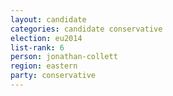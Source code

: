 ```yaml
---
layout: candidate
categories: candidate conservative
election: eu2014
list-rank: 6
person: jonathan-collett
region: eastern
party: conservative
---
```

